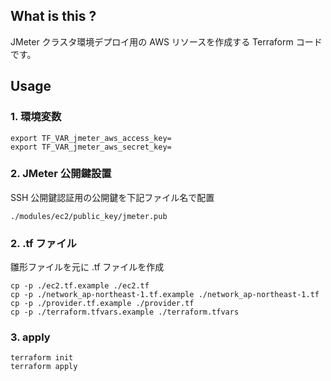 ## What is this ?

JMeter クラスタ環境デプロイ用の AWS リソースを作成する Terraform コードです。  

## Usage
### 1. 環境変数

```
export TF_VAR_jmeter_aws_access_key=
export TF_VAR_jmeter_aws_secret_key=
```

### 2. JMeter 公開鍵設置

SSH 公開鍵認証用の公開鍵を下記ファイル名で配置
```
./modules/ec2/public_key/jmeter.pub
```

### 2. .tf ファイル

雛形ファイルを元に .tf ファイルを作成
```
cp -p ./ec2.tf.example ./ec2.tf
cp -p ./network_ap-northeast-1.tf.example ./network_ap-northeast-1.tf
cp -p ./provider.tf.example ./provider.tf
cp -p ./terraform.tfvars.example ./terraform.tfvars
```

### 3. apply

```
terraform init
terraform apply
```